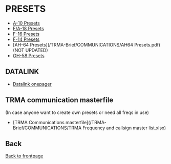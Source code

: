 # PRESETS

- [A-10 Presets](/TRMA-Brief/COMMUNICATIONS/A10_presets.pdf) 
- [F/A-18 Presets](/TRMA-Brief/COMMUNICATIONS/F18_presets.pdf)  
- [F-16 Presets](/TRMA-Brief/COMMUNICATIONS/F16_presets.pdf)  
- [F-14 Presets](/TRMA-Brief/COMMUNICATIONS/F-14B_presets.pdf)
- [AH-64 Presets](/TRMA-Brief/COMMUNICATIONS/AH64 Presets.pdf)  (NOT UPDATED)
- [OH-58 Presets](/TRMA-Brief/COMMUNICATIONS/OH58_presets.pdf)  

## DATALINK
- [Datalink onepager](/TRMA-Brief/COMMUNICATIONS/Datalink.pdf)  


## TRMA communication masterfile
(In case anyone want to create own presets or need all freqs in use)
- [TRMA Communications masterfile](/TRMA-Brief/COMMUNICATIONS/TRMA Frequency and callsign master list.xlsx)


## Back
[Back to frontpage](https://132nd-vwing.github.io/TRMA-Brief/)
